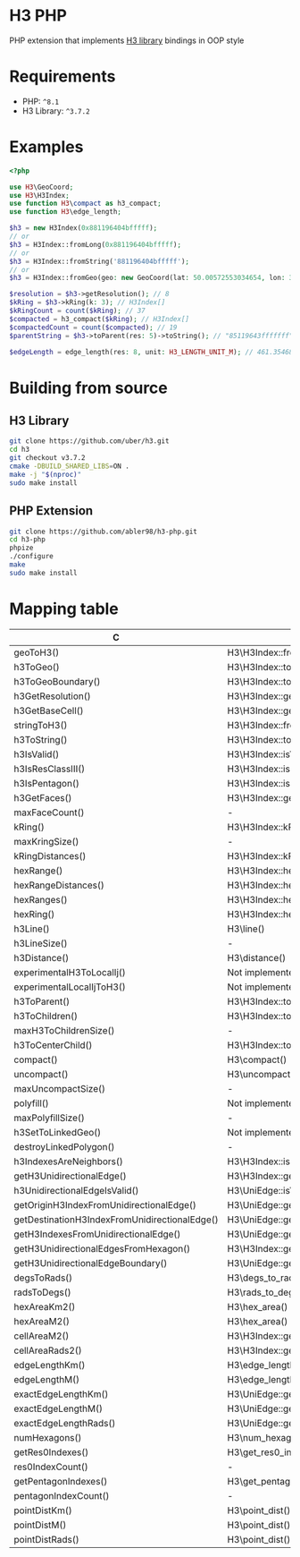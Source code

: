 # H3 PHP

PHP extension that implements [H3 library](https://github.com/uber/h3) bindings in OOP style

# Requirements

* PHP: `^8.1`
* H3 Library: `^3.7.2`

# Examples

```php
<?php

use H3\GeoCoord;
use H3\H3Index;
use function H3\compact as h3_compact;
use function H3\edge_length;

$h3 = new H3Index(0x881196404bfffff);
// or
$h3 = H3Index::fromLong(0x881196404bfffff);
// or
$h3 = H3Index::fromString('881196404bfffff');
// or
$h3 = H3Index::fromGeo(geo: new GeoCoord(lat: 50.00572553034654, lon: 36.229191466601634), res: 8);

$resolution = $h3->getResolution(); // 8
$kRing = $h3->kRing(k: 3); // H3Index[]
$kRingCount = count($kRing); // 37
$compacted = h3_compact($kRing); // H3Index[]
$compactedCount = count($compacted); // 19
$parentString = $h3->toParent(res: 5)->toString(); // "85119643fffffff"

$edgeLength = edge_length(res: 8, unit: H3_LENGTH_UNIT_M); // 461.3546837
```

# Building from source

## H3 Library

```bash
git clone https://github.com/uber/h3.git
cd h3
git checkout v3.7.2
cmake -DBUILD_SHARED_LIBS=ON .
make -j "$(nproc)"
sudo make install
```

## PHP Extension

```bash
git clone https://github.com/abler98/h3-php.git
cd h3-php
phpize
./configure
make
sudo make install
```

# Mapping table

| C                                             | PHP                                  |
| --------------------------------------------- | ------------------------------------ |
| geoToH3()                                     | H3\H3Index::fromGeo()                |
| h3ToGeo()                                     | H3\H3Index::toGeo()                  |
| h3ToGeoBoundary()                             | H3\H3Index::toGeoBoundary()          |
| h3GetResolution()                             | H3\H3Index::getResolution()          |
| h3GetBaseCell()                               | H3\H3Index::getBaseCell()            |
| stringToH3()                                  | H3\H3Index::fromString()             |
| h3ToString()                                  | H3\H3Index::toString()               |
| h3IsValid()                                   | H3\H3Index::isValid()                |
| h3IsResClassIII()                             | H3\H3Index::isResClassIII()          |
| h3IsPentagon()                                | H3\H3Index::isPentagon()             |
| h3GetFaces()                                  | H3\H3Index::getFaces()               |
| maxFaceCount()                                | -                                    |
| kRing()                                       | H3\H3Index::kRing()                  |
| maxKringSize()                                | -                                    |
| kRingDistances()                              | H3\H3Index::kRingDistances()         |
| hexRange()                                    | H3\H3Index::hexRange()               |
| hexRangeDistances()                           | H3\H3Index::hexRangeDistances()      |
| hexRanges()                                   | H3\H3Index::hexRanges()              |
| hexRing()                                     | H3\H3Index::hexRing()                |
| h3Line()                                      | H3\line()                            |
| h3LineSize()                                  | -                                    |
| h3Distance()                                  | H3\distance()                        |
| experimentalH3ToLocalIj()                     | Not implemented                      |
| experimentalLocalIjToH3()                     | Not implemented                      |
| h3ToParent()                                  | H3\H3Index::toParent()               |
| h3ToChildren()                                | H3\H3Index::toChildren()             |
| maxH3ToChildrenSize()                         | -                                    |
| h3ToCenterChild()                             | H3\H3Index::toCenterChild()          |
| compact()                                     | H3\compact()                         |
| uncompact()                                   | H3\uncompact()                       |
| maxUncompactSize()                            | -                                    |
| polyfill()                                    | Not implemented                      |
| maxPolyfillSize()                             | -                                    |
| h3SetToLinkedGeo()                            | Not implemented                      |
| destroyLinkedPolygon()                        | -                                    |
| h3IndexesAreNeighbors()                       | H3\H3Index::isNeighborTo()           |
| getH3UnidirectionalEdge()                     | H3\H3Index::getUnidirectionalEdge()  |
| h3UnidirectionalEdgeIsValid()                 | H3\UniEdge::isValid()                |
| getOriginH3IndexFromUnidirectionalEdge()      | H3\UniEdge::getOrigin()              |
| getDestinationH3IndexFromUnidirectionalEdge() | H3\UniEdge::getDestination()         |
| getH3IndexesFromUnidirectionalEdge()          | H3\UniEdge::getIndexes()             |
| getH3UnidirectionalEdgesFromHexagon()         | H3\H3Index::getUnidirectionalEdges() |
| getH3UnidirectionalEdgeBoundary()             | H3\UniEdge::getBoundary()            |
| degsToRads()                                  | H3\degs_to_rads()                    |
| radsToDegs()                                  | H3\rads_to_degs()                    |
| hexAreaKm2()                                  | H3\hex_area()                        |
| hexAreaM2()                                   | H3\hex_area()                        |
| cellAreaM2()                                  | H3\H3Index::getCellArea()            |
| cellAreaRads2()                               | H3\H3Index::getCellArea()            |
| edgeLengthKm()                                | H3\edge_length()                     |
| edgeLengthM()                                 | H3\edge_length()                     |
| exactEdgeLengthKm()                           | H3\UniEdge::getLength()          |
| exactEdgeLengthM()                            | H3\UniEdge::getLength()          |
| exactEdgeLengthRads()                         | H3\UniEdge::getLength()          |
| numHexagons()                                 | H3\num_hexagons()                    |
| getRes0Indexes()                              | H3\get_res0_indexes()                |
| res0IndexCount()                              | -                                    |
| getPentagonIndexes()                          | H3\get_pentagon_indexes()            |
| pentagonIndexCount()                          | -                                    |
| pointDistKm()                                 | H3\point_dist()                      |
| pointDistM()                                  | H3\point_dist()                      |
| pointDistRads()                               | H3\point_dist()                      |
